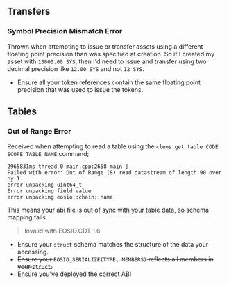 ## Transfers

### Symbol Precision Mismatch Error

Thrown when attempting to issue or transfer assets using a different floating point precision than was specified at creation. So if I created my asset with `10000.00 SYS`, then I'd need to issue and transfer using two decimal precision like `12.00 SYS` and not `12 SYS`.

- Ensure all your token references contain the same floating point precision that was used to issue the tokens.

## Tables

### Out of Range Error

Received when attempting to read a table using the `cleos get table CODE SCOPE TABLE_NAME` command;

```
2965831ms thread-0 main.cpp:2658 main ]
Failed with error: Out of Range (8) read datastream of length 90 over by 1
error unpacking uint64_t
Error unpacking field value
error unpacking eosio::chain::name
```

This means your abi file is out of sync with your table data, so schema mapping fails.

> Invalid with EOSIO.CDT 1.6

- Ensure your `struct` schema matches the structure of the data your accessing.
- ~~Ensure your `EOSIO_SERIALIZE(TYPE, MEMBERS)` reflects all members in your `struct`.~~
- Ensure you've deployed the correct ABI
